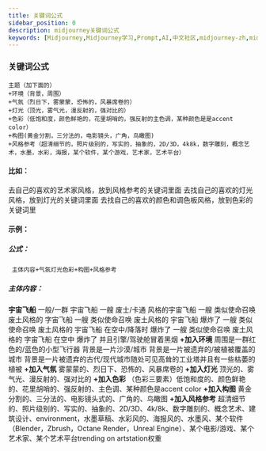 ```yaml
---
title: 关键词公式
sidebar_position: 0
description: midjourney关键词公式
keywords: [Midjourney,Midjourney学习,Prompt,AI,中文社区,midjourney-zh,midjourney中文教程,prompt,chatgpt-zh,chatgpt,MJ绘画,AI绘画,AI艺术,AI插画,插画,AI,ai,gpt,chatgpt,DALL·E 2,Midjourney,Stable Diffusion,midjourney中文,midjourney入门教程,midjourney中文网,midjourney,midjourney文档,midjourney,midjourney中文指南,midjourney指南,midjourney汉化,midjourney小白教程,midjourney共享账号]
---
```


### 关键词公式
```
主题（加下面的）
+环境（背景，周围）
+气氛（烈日下，雾蒙蒙，恐怖的，风暴席卷的）
+灯光（顶光，雾气光，漫反射的，强对比的）
+色彩（低饱和度，颜色鲜艳的，花里胡哨的，强反射的主色调，某种颜色是是accent color）
+构图(黄金分割，三分法的，电影镜头，广角，鸟瞰图)
+风格参考（超清细节的，照片级别的，写实的，抽象的，2D/3D，4k8k，数字雕刻，概念艺术，水墨，水彩，海报，某个软件，某个游戏，艺术家，艺术平台）

```

#### 比如：
去自己的喜欢的艺术家风格，放到风格参考的关键词里面
去找自己的喜欢的灯光风格，放到灯光的关键词里面
去找自己的喜欢的颜色和调色板风格，放到色彩的关键词里

#### 示例：
##### 公式：
```
 主体内容+气氛灯光色彩+构图+风格参考
```
##### 主体内容：
__宇宙飞船__
一般/一群 宇宙飞船
一艘 废士/卡通 风格的宇宙飞船
一艘 类似使命召唤 废土风格的 字宙飞船
一艘 类似使命召唤 废土风格的 宇宙飞船 爆炸了
一艘 类似使命召唤 废土风格的 宇宙飞船 在空中/降落时 爆炸了
一艘 类似使命召唤 废土风格的 字宙飞船 在空中 爆炸了 并且引擎/驾驶舱冒着黑烟
__+加入环境__
周围是一群红色的/蓝色的小型飞行器
背景是一片沙漠/城市
背景是一片被遗弃的/被植被覆盖的城市
背景是一片被遗弃的古代/现代城市随处可见高耸的工业塔并且有一些枯萎的植被
__+加入气氛__
雾蒙蒙的、烈日下、恐怖的、风暴席卷的
__+加入灯光__
顶光的、雾气光、漫反射的、强对比的
__+加入色彩__
（色彩三要素）低饱和度的、颜色鲜艳的、花里胡哨的、强反射的、主色调、某种颜色是accent color
__+加入构图__
黄金分割的、三分法的、电影镜头式的、广角的、鸟瞰图
__+加入风格参考__
超清细节的、照片级别的、写实的、抽象的、2D/3D、4k/8k、数字雕刻的、概念艺术、建筑设计、environment，水墨草稿、水彩风的、海报风的、水墨风、某个软件（Blender，Zbrush，Octane Render，Unreal Engine）、某个电影/游戏、某个艺术家、某个艺术平台trending on artstation权重